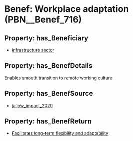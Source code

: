 # Benef: __Workplace adaptation__ (PBN__Benef_716)

## Property: has_Beneficiary

* [infrastructure sector](../Stakeholder/PBN__Stakeholder_299)

## Property: has_BenefDetails

Enables smooth transition to remote working culture

## Property: has_BenefSource

* [jallow_impact_2020](../Article/PBN__Article_141)

## Property: has_BenefReturn

* [Facilitates long-term flexibility and adaptability](../BenefReturn/PBN__BenefReturn_769)

